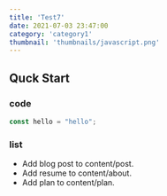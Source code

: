 ```yaml
---
title: 'Test7'
date: 2021-07-03 23:47:00
category: 'category1'
thumbnail: 'thumbnails/javascript.png'
---
```


## Quck Start

### code

```javascript
const hello = "hello";
```
### list

- Add blog post to content/post.
- Add resume to content/about.
- Add plan to content/plan.
